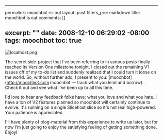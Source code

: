 ----- 
permalink: moochbot-is-out
layout: post
filters_pre: markdown
title: moochbot is out
comments: []

excerpt: ""
date: 2008-12-10 06:29:02 -08:00
tags: moochbot
toc: true
-----
![localhost.png](http://moochbot.com/images/logo.png)


The secret side-project that I've been referring to in various posts finally reached its Version One milestone tonight. I closed out the remaining V1 issues off of my to-do list and suddenly realized that I could turn it loose on the world. So, without further ado, I present to you: [moochbot](http://moochbot.com moochbot — track what you lend and borrow) . Check it out and see what I've been up to all this time.

I'd love to hear any feedback folks have; what you love and what you hate. I have a ton of V2 features planned so moochbot will certainly continue to evolve. It's running on a single Slicehost slice so it's not real high-powered. Your patience is appreciated.

I'll have plenty of blog-material from this experience to write up later, but for now I'm just going to enjoy the satisfying feeling of getting something done. Enjoy!
 

 
